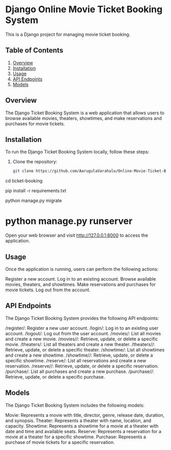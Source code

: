 # Django  Online Movie Ticket Booking System

This is a Django project for managing movie ticket booking.

## Table of Contents

1. [Overview](#overview)
2. [Installation](#installation)
3. [Usage](#usage)
4. [API Endpoints](#api-endpoints)
5. [Models](#models)

## Overview

The Django Ticket Booking System is a web application that allows users to browse available movies, theaters, showtimes, and make reservations and purchases for movie tickets.

## Installation

To run the Django Ticket Booking System locally, follow these steps:

1. Clone the repository:
   ```bash
   git clone https://github.com/AarugulaVarahalu/Online-Movie-Ticket-Booking.git

cd ticket-booking

pip install -r requirements.txt

python manage.py migrate

# python manage.py runserver

Open your web browser and visit http://127.0.0.1:8000 to access the application.


## Usage
Once the application is running, users can perform the following actions:

Register a new account.
Log in to an existing account.
Browse available movies, theaters, and showtimes.
Make reservations and purchases for movie tickets.
Log out from the account.


## API Endpoints
The Django Ticket Booking System provides the following API endpoints:

/register/: Register a new user account.
/login/: Log in to an existing user account.
/logout/: Log out from the user account.
/movies/: List all movies and create a new movie.
/movies/<pk>/: Retrieve, update, or delete a specific movie.
/theaters/: List all theaters and create a new theater.
/theaters/<pk>/: Retrieve, update, or delete a specific theater.
/showtime/: List all showtimes and create a new showtime.
/showtime/<pk>/: Retrieve, update, or delete a specific showtime.
/reserve/: List all reservations and create a new reservation.
/reserve/<pk>/: Retrieve, update, or delete a specific reservation.
/purchase/: List all purchases and create a new purchase.
/purchase/<pk>/: Retrieve, update, or delete a specific purchase.



## Models
The Django Ticket Booking System includes the following models:

Movie: Represents a movie with title, director, genre, release date, duration, and synopsis.
Theater: Represents a theater with name, location, and capacity.
Showtime: Represents a showtime for a movie at a theater with date and time and available seats.
Reserve: Represents a reservation for a movie at a theater for a specific showtime.
Purchase: Represents a purchase of movie tickets for a specific reservation.
